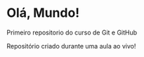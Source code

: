 # Olá, Mundo!
Primeiro repositorio do curso de Git e GitHub

Repositório criado durante uma aula ao vivo!
